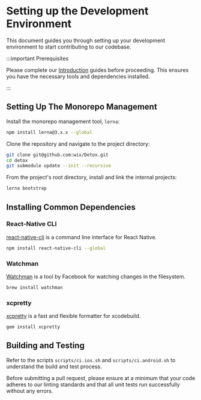 # Setting up the Development Environment

This document guides you through setting up your development environment to start contributing to our codebase.

:::important Prerequisites

Please complete our [Introduction](introduction/getting-started.mdx) guides before proceeding. This ensures you have the necessary tools and dependencies installed.

:::

## Setting Up The Monorepo Management

Install the monorepo management tool, `lerna`:

```bash npm2yarn
npm install lerna@3.x.x --global
```

Clone the repository and navigate to the project directory:

```bash
git clone git@github.com:wix/Detox.git
cd detox
git submodule update --init --recursive
```

From the project's root directory, install and link the internal projects:

```bash
lerna bootstrap
```

## Installing Common Dependencies

### React-Native CLI

[react-native-cli] is a command line interface for React Native.

```bash npm2yarn
npm install react-native-cli --global
```

### Watchman

[Watchman] is a tool by Facebook for watching changes in the filesystem.

```bash
brew install watchman
```

### xcpretty

[xcpretty] is a fast and flexible formatter for xcodebuild.

```bash
gem install xcpretty
```

## Building and Testing

Refer to the scripts `scripts/ci.ios.sh` and `scripts/ci.android.sh` to understand the build and test process.

Before submitting a pull request, please ensure at a minimum that your code adheres to our linting standards and that all unit tests run successfully without any errors.

[react-native-cli]: https://www.npmjs.com/package/react-native-cli
[Watchman]: https://facebook.github.io/watchman/
[xcpretty]: https://github.com/xcpretty/xcpretty
